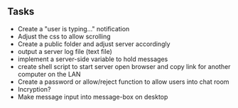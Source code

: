 ## Tasks

- Create a "user is typing..." notification
- Adjust the css to allow scrolling
- Create a public folder and adjust server accordingly
- output a server log file (text file)
- implement a server-side variable to hold messages
- create shell script to start server open browser and copy link for another computer on the LAN
- Create a password or allow/reject function to allow users into chat room
- Incryption?
- Make message input into message-box on desktop

